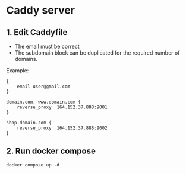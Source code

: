 # Caddy server

## 1. Edit Caddyfile
- The email must be correct
- The subdomain block can be duplicated for the required number of domains.

Example:
```
{
    email user@gmail.com
}
 
domain.com, www.domain.com {
    reverse_proxy  164.152.37.888:9001
}

shop.domain.com {
    reverse_proxy  164.152.37.888:9002
}
```

## 2. Run docker compose
```
docker compose up -d
``` 
